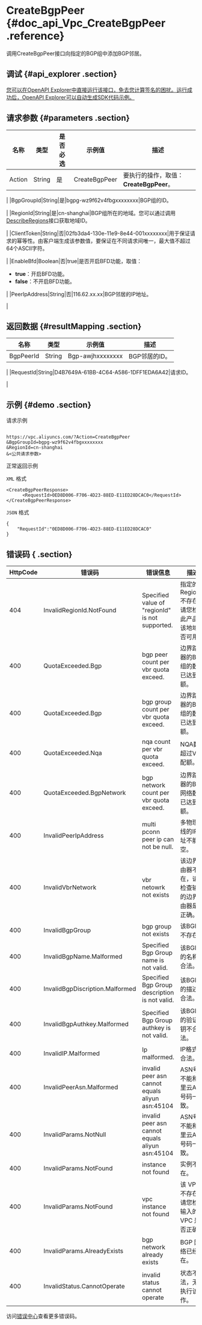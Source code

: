 # CreateBgpPeer {#doc_api_Vpc_CreateBgpPeer .reference}

调用CreateBgpPeer接口向指定的BGP组中添加BGP邻居。

## 调试 {#api_explorer .section}

[您可以在OpenAPI Explorer中直接运行该接口，免去您计算签名的困扰。运行成功后，OpenAPI Explorer可以自动生成SDK代码示例。](https://api.aliyun.com/#product=Vpc&api=CreateBgpPeer&type=RPC&version=2016-04-28)

## 请求参数 {#parameters .section}

|名称|类型|是否必选|示例值|描述|
|--|--|----|---|--|
|Action|String|是|CreateBgpPeer|要执行的操作，取值： **CreateBgpPeer**。

 |
|BgpGroupId|String|是|bgpg-wz9f62v4fbgxxxxxxxx|BGP组的ID。

 |
|RegionId|String|是|cn-shanghai|BGP组所在的地域。您可以通过调用[DescribeRegions](~~36063~~)接口获取地域ID。

 |
|ClientToken|String|否|02fb3da4-130e-11e9-8e44-001xxxxxxxx|用于保证请求的幂等性。由客户端生成该参数值，要保证在不同请求间唯一，最大值不超过64个ASCII字符。 

 |
|EnableBfd|Boolean|否|true|是否开启BFD功能，取值：

 -   **true**：开启BFD功能。
-   **false**：不开启BFD功能。

 |
|PeerIpAddress|String|否|116.62.xx.xx|BGP邻居的IP地址。

 |

## 返回数据 {#resultMapping .section}

|名称|类型|示例值|描述|
|--|--|---|--|
|BgpPeerId|String|Bgp-awjhxxxxxxxx|BGP邻居的ID。

 |
|RequestId|String|D4B7649A-61BB-4C64-A586-1DFF1EDA6A42|请求ID。

 |

## 示例 {#demo .section}

请求示例

``` {#request_demo}

https://vpc.aliyuncs.com/?Action=CreateBgpPeer
&BgpGroupId=bgpg-wz9f62v4fbgxxxxxxxx
&RegionId=cn-shanghai
&<公共请求参数>

```

正常返回示例

`XML` 格式

``` {#xml_return_success_demo}
<CreateBgpPeerResponse>
      <RequestId>0ED8D006-F706-4D23-88ED-E11ED28DCAC0</RequestId>
</CreateBgpPeerResponse>
```

`JSON` 格式

``` {#json_return_success_demo}
{
	"RequestId":"0ED8D006-F706-4D23-88ED-E11ED28DCAC0"
}
```

## 错误码 { .section}

|HttpCode|错误码|错误信息|描述|
|--------|---|----|--|
|404|InvalidRegionId.NotFound|Specified value of "regionId" is not supported.|指定的 RegionId 不存在，请您检查此产品在该地域是否可用。|
|400|QuotaExceeded.Bgp|bgp peer count per vbr quota exceed.|边界路由器的BGP组的数量已达到配额。|
|400|QuotaExceeded.Bgp|bgp group count per vbr quota exceed.|边界路由器的BGP组的数量已达到配额。|
|400|QuotaExceeded.Nqa|nqa count per vbr quota exceed.|NQA数超过VBR配额。|
|400|QuotaExceeded.BgpNetwork|bgp network count per vbr quota exceed.|边界路由器的BGP网络数量已达到配额。|
|400|InvalidPeerIpAddress|multi pconn peer ip can not be null.|多物理专线的IP地址不能为空。|
|400|InvalidVbrNetwork|vbr netowrk not exists|该边界路由器不存在，请您检查输入的边界路由器是否正确。|
|400|InvalidBgpGroup|bgp group not exists|该BGP组不存在。|
|400|InvalidBgpName.Malformed|Specified Bgp Group name is not valid.|该BGP组的名称不合法。|
|400|InvalidBgpDiscription.Malformed|Specified Bgp Group description is not valid.|该BGP组的描述不合法。|
|400|InvalidBgpAuthkey.Malformed|Specified Bgp Group authkey is not valid.|该BGP组的验证密钥不合法。|
|400|InvalidIP.Malformed|Ip malformed.|IP格式不合法。|
|400|InvalidPeerAsn.Malformed|invalid peer asn cannot equals aliyun asn:45104|ASN号码不能和阿里云ASN号码一致。|
|400|InvalidParams.NotNull|invalid peer asn cannot equals aliyun asn:45104|ASN号码不能和阿里云ASN号码一致。|
|400|InvalidParams.NotFound|instance not found|实例不存在。|
|400|InvalidParams.NotFound|vpc instance not found|该 VPC 不存在，请您检查输入的 VPC 是否正确。|
|400|InvalidParams.AlreadyExists|bgp network already exists|BGP 网络已经存在。|
|400|InvalidStatus.CannotOperate|invalid status cannot operate|状态不合法，无法执行该操作。|

访问[错误中心](https://error-center.aliyun.com/status/product/Vpc)查看更多错误码。

